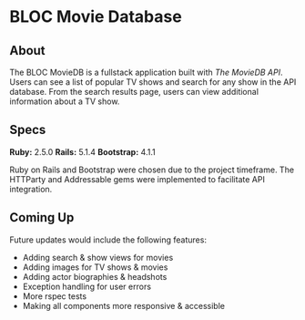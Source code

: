# BLOC Movie Database

## About

The BLOC MovieDB is a fullstack application built with *The MovieDB API*. Users can see a list of popular TV shows and search for any show in the API database. From the search results page, users can view additional information about a TV show.

## Specs

**Ruby:** 2.5.0
**Rails:** 5.1.4
**Bootstrap:** 4.1.1

Ruby on Rails and Bootstrap were chosen due to the project timeframe. The HTTParty and Addressable gems were implemented to facilitate API integration.

## Coming Up

Future updates would include the following features:
- Adding search & show views for movies
- Adding images for TV shows & movies 
- Adding actor biographies & headshots 
- Exception handling for user errors
- More rspec tests
- Making all components more responsive & accessible